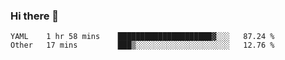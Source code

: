 ### Hi there 👋

<!--
**yeya24/yeya24** is a ✨ _special_ ✨ repository because its `README.md` (this file) appears on your GitHub profile.

Here are some ideas to get you started:

- 🔭 I’m currently working on ...
- 🌱 I’m currently learning ...
- 👯 I’m looking to collaborate on ...
- 🤔 I’m looking for help with ...
- 💬 Ask me about ...
- 📫 How to reach me: ...
- 😄 Pronouns: ...
- ⚡ Fun fact: ...
-->

<!--START_SECTION:waka-->

```text
YAML    1 hr 58 mins    █████████████████████▓░░░   87.24 %
Other   17 mins         ███▒░░░░░░░░░░░░░░░░░░░░░   12.76 %
```

<!--END_SECTION:waka-->
